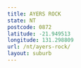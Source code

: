 ```yaml
---
title: AYERS ROCK
state: NT
postcode: 0872
latitude: -21.949513
longitude: 131.298809
url: /nt/ayers-rock/
layout: suburb
---
```

